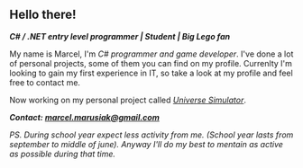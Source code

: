 ## Hello there!

**_C# / .NET entry level programmer | Student | Big Lego fan_**

My name is Marcel, I'm _C# programmer and game developer_. I've done a lot of personal projects, some of them you can find on my profile. Currenlty I'm looking to gain my first experience in IT, so take a look at my profile and feel free to contact me.

Now working on my personal project called [*Universe Simulator*](https://github.com/mmarusiak/Universe-Simulator).

***Contact: marcel.marusiak@gmail.com***

*PS. During school year expect less activity from me. (School year lasts from september to middle of june). Anyway I'll do my best to mentain as active as possible during that time.*
